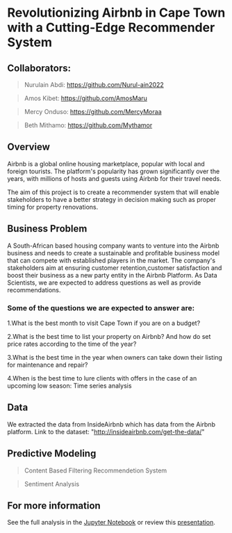 # Revolutionizing Airbnb in Cape Town with a Cutting-Edge Recommender System

## Collaborators:

>Nurulain Abdi: https://github.com/Nurul-ain2022

>Amos Kibet: https://github.com/AmosMaru

>Mercy Onduso: https://github.com/MercyMoraa

>Beth Mithamo: https://github.com/Mythamor

## Overview
Airbnb is a global online housing marketplace, popular with local and foreign tourists. The platform's popularity has grown significantly over the years, with millions of hosts and guests using Airbnb for their travel needs.

The aim of this project is to create a recommender system that will enable stakeholders to have a better strategy in decision making such as proper timing for property renovations.

## Business Problem
A South-African based housing company wants to venture into the Airbnb business and needs to create a sustainable and profitable business model that can compete with established players in the market. The company's stakeholders aim at ensuring customer retention,customer satisfaction and boost their business as a new party entity in the Airbnb Platform. As Data Scientists, we are expected to address questions as well as provide recommendations.

### Some of the questions we are expected to answer are:

1.What is the best month to visit Cape Town if you are on a budget?

2.What is the best time to list your property on Airbnb? And how do set price rates according to the time of the year?

3.What is the best time in the year when owners can take down their listing for maintenance and repair?

4.When is the best time to lure clients with offers in the case of an upcoming low season: Time series analysis

## Data
We extracted the data from InsideAirbnb which has data from the Airbnb platform. Link to the dataset: "http://insideairbnb.com/get-the-data/"

## Predictive Modeling
>Content Based Filtering Recommendetion System 

>Sentiment Analysis

## For more information

See the full analysis in the [Jupyter Notebook](https://github.com/MercyMoraa/InsideAirbnb/blob/Nurulain/EDA/Finalnotebook.ipynb) or review this [presentation](https://github.com/MercyMoraa/InsideAirbnb/blob/main/FINAL%20PRESENTATION.pdf). 
